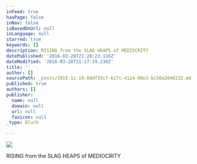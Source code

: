 ```yaml
---
inFeed: true
hasPage: false
inNav: false
isBasedOnUrl: null
inLanguage: null
starred: true
keywords: []
description: RISING from the SLAG HEAPS of MEDIOCRITY
datePublished: '2016-03-28T21:28:23.116Z'
dateModified: '2016-03-28T21:27:19.230Z'
title: ''
author: []
sourcePath: _posts/2015-11-19-0ddf33c7-617c-4124-98e3-bc50a2840232.md
published: true
authors: []
publisher:
  name: null
  domain: null
  url: null
  favicon: null
_type: Blurb

---
```

![](https://the-grid-user-content.s3-us-west-2.amazonaws.com/030f6f0a-3eee-4ea7-a34b-e7933fd57caf.jpg)

RISING from the SLAG HEAPS of MEDIOCRITY
